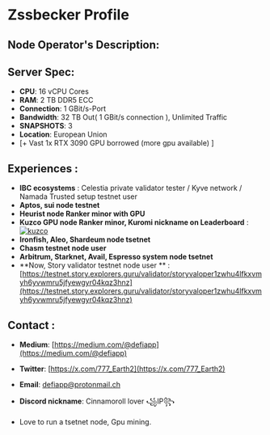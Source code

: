 # Zssbecker Profile

## Node Operator's Description:

## Server Spec:
- **CPU**: 16 vCPU Cores
- **RAM**: 2 TB DDR5 ECC
- **Connection**: 1 GBit/s-Port
- **Bandwidth**: 32 TB Out( 1 GBit/s connection ), Unlimited Traffic
- **SNAPSHOTS**: 3
- **Location**: European Union
-  [+ Vast 1x RTX 3090 GPU borrowed (more gpu available) ]

## Experiences :
- **IBC ecosystems** : Celestia private validator tester / Kyve network / Namada Trusted setup testnet user
- **Aptos, sui node testnet**
- **Heurist node Ranker minor with GPU**
- **Kuzco GPU node Ranker minor, Kuromi nickname on Leaderboard** : [![kuzco](https://github.com/user-attachments/assets/25d1619a-04e9-4ae9-a5a7-95bb17245f96)](![kuzco](https://github.com/user-attachments/assets/25d1619a-04e9-4ae9-a5a7-95bb17245f96))
- **Ironfish, Aleo, Shardeum node tsetnet**
- **Chasm testnet node user**
- **Arbitrum, Starknet, Avail, Espresso system node tsetnet**
- **Now, Story validator testnet node user **  : [https://testnet.story.explorers.guru/validator/storyvaloper1zwhu4lfkxvmyh6yvwmru5jfyewgyr04kqz3hnz](https://testnet.story.explorers.guru/validator/storyvaloper1zwhu4lfkxvmyh6yvwmru5jfyewgyr04kqz3hnz)

## Contact :
- **Medium**: [https://medium.com/@defiapp](https://medium.com/@defiapp)
- **Twitter**: [https://x.com/777_Earth2](https://x.com/777_Earth2)
- **Email**: defiapp@protonmail.ch
- **Discord nickname**: Cinnamoroll lover ꧁IP꧂

- Love to run a tsetnet node, Gpu mining.
